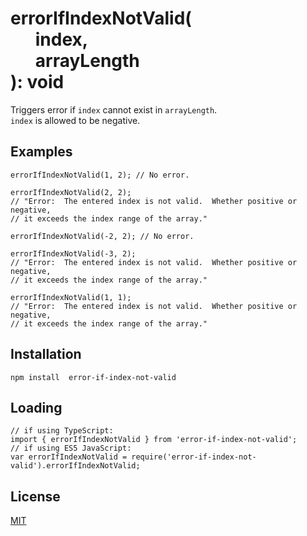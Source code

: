 # errorIfIndexNotValid(<br>&nbsp;&nbsp;&nbsp;&nbsp;&nbsp;&nbsp;index,<br>&nbsp;&nbsp;&nbsp;&nbsp;&nbsp;&nbsp;arrayLength<br>): void

Triggers error if `index` cannot exist in `arrayLength`.  
`index` is allowed to be negative.

## Examples
```
errorIfIndexNotValid(1, 2); // No error.

errorIfIndexNotValid(2, 2);
// "Error:  The entered index is not valid.  Whether positive or negative,
// it exceeds the index range of the array."

errorIfIndexNotValid(-2, 2); // No error.

errorIfIndexNotValid(-3, 2);
// "Error:  The entered index is not valid.  Whether positive or negative,
// it exceeds the index range of the array."

errorIfIndexNotValid(1, 1);
// "Error:  The entered index is not valid.  Whether positive or negative,
// it exceeds the index range of the array."
```

## Installation
`npm install  error-if-index-not-valid`

## Loading
```
// if using TypeScript:
import { errorIfIndexNotValid } from 'error-if-index-not-valid';
// if using ES5 JavaScript:
var errorIfIndexNotValid = require('error-if-index-not-valid').errorIfIndexNotValid;
```

## License
[MIT](https://choosealicense.com/licenses/mit/)
